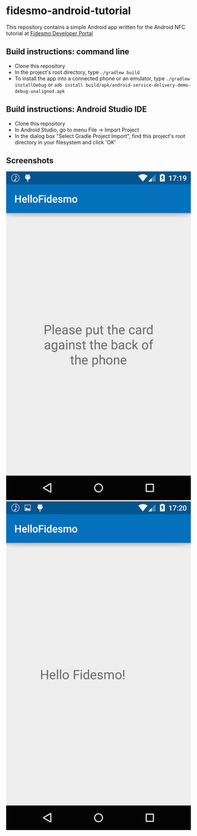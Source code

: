 fidesmo-android-tutorial
========================

This repository contains a simple Android app written for the Android NFC tutorial at [Fidesmo Developer Portal](https://developer.fidesmo.com/tutorials/android)

Build instructions: command line
------------------
- Clone this repository
- In the project's root directory, type ``./gradlew build``
- To install the app into a connected phone or an emulator, type ``./gradlew installDebug`` or ``adb install build/apk/android-service-delivery-demo-debug-unaligned.apk``

Build instructions: Android Studio IDE
------------------
- Clone this repository
- In Android Studio, go to menu File -> Import Project
- In the dialog box "Select Gradle Project Import", find this project's root directory in your filesystem and click 'OK'

Screenshots
---------
![Screenshot showing the app's startup screen](/docs/Initial_Screenshot.png "Screenshot showing the app's startup screen")
![Screenshot showing the app's final screen](/docs/Final_Screenshot.png "Screenshot showing the app's final screen")
